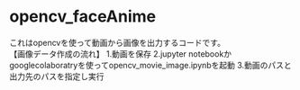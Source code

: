 # opencv_faceAnime
これはopencvを使って動画から画像を出力するコードです。<br>
【画像データ作成の流れ】
1.動画を保存
2.jupyter notebookかgooglecolaboratryを使ってopencv_movie_image.ipynbを起動
3.動画のパスと出力先のパスを指定し実行
